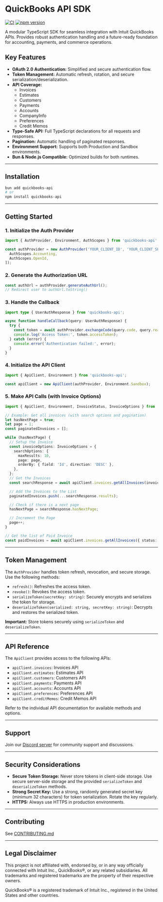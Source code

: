 # QuickBooks API SDK

[![CI](https://github.com/Nytely-Official/quickbooks-api/actions/workflows/ci.yml/badge.svg)](https://github.com/Nytely-Official/quickbooks-api/actions/workflows/ci.yml)
[![npm version](https://badge.fury.io/js/quickbooks-api.svg)](https://www.npmjs.com/package/quickbooks-api)

A modular TypeScript SDK for seamless integration with Intuit QuickBooks APIs. Provides robust authentication handling and a future-ready
foundation for accounting, payments, and commerce operations.

## Key Features

- **OAuth 2.0 Authentication:** Simplified and secure authentication flow.
- **Token Management:** Automatic refresh, rotation, and secure serialization/deserialization.
- **API Coverage:**
  - Invoices
  - Estimates
  - Customers
  - Payments
  - Accounts
  - CompanyInfo
  - Preferences
  - Credit Memos
- **Type-Safe API:** Full TypeScript declarations for all requests and responses.
- **Pagination:** Automatic handling of paginated responses.
- **Environment Support:** Supports both Production and Sandbox environments.
- **Bun & Node.js Compatible:** Optimized builds for both runtimes.

---

## Installation

```bash
bun add quickbooks-api
# or
npm install quickbooks-api
```

---

## Getting Started

### 1. Initialize the Auth Provider

```typescript
import { AuthProvider, Environment, AuthScopes } from 'quickbooks-api';

const authProvider = new AuthProvider('YOUR_CLIENT_ID', 'YOUR_CLIENT_SECRET', 'YOUR_REDIRECT_URI', [
  AuthScopes.Accounting,
  AuthScopes.OpenId,
]);
```

### 2. Generate the Authorization URL

```typescript
const authUrl = authProvider.generateAuthUrl();
// Redirect user to authUrl.toString()
```

### 3. Handle the Callback

```typescript
import type { UserAuthResponse } from 'quickbooks-api';

async function handleCallback(query: UserAuthResponse) {
  try {
    const token = await authProvider.exchangeCode(query.code, query.realmId);
    console.log('Access Token:', token.accessToken);
  } catch (error) {
    console.error('Authentication failed:', error);
  }
}
```

### 4. Initialize the API Client

```typescript
import { ApiClient, Environment } from 'quickbooks-api';

const apiClient = new ApiClient(authProvider, Environment.Sandbox);
```

### 5. Make API Calls (with Invoice Options)

```typescript
import { ApiClient, Environment, InvoiceStatus, InvoiceOptions } from 'quickbooks-api';

// Example: Get all invoices (with search options and pagination)
let hasNextPage = true;
let page = 1;
const paginatedInvoices = [];

while (hasNextPage) {
  // Setup the Invoice
  const invoiceOptions: InvoiceOptions = {
    searchOptions: {
      maxResults: 10,
      page: page,
      orderBy: { field: 'Id', direction: 'DESC' },
    },
  };
  // Get the Invoices
  const searchResponse = await apiClient.invoices.getAllInvoices(invoiceOptions);

  // Add the Invoices to the List
  paginatedInvoices.push(...searchResponse.results);

  // Check if there is a next page
  hasNextPage = searchResponse.hasNextPage;

  // Increment the Page
  page++;
}

// Get the list of Paid Invoice
const paidInvoices = await apiClient.invoices.getAllInvoices({ status: InvoiceStatus.Paid });
```

---

## Token Management

The `AuthProvider` handles token refresh, revocation, and secure storage. Use the following methods:

- `refresh()`: Refreshes the access token.
- `revoke()`: Revokes the access token.
- `serializeToken(secretKey: string)`: Securely encrypts and serializes the token for storage.
- `deserializeToken(serialized: string, secretKey: string)`: Decrypts and restores the serialized token.

**Important:** Store tokens securely using `serializeToken` and `deserializeToken`.

---

## API Reference

The `ApiClient` provides access to the following APIs:

- `apiClient.invoices`: Invoices API
- `apiClient.estimates`: Estimates API
- `apiClient.customers`: Customers API
- `apiClient.payments`: Payments API
- `apiClient.accounts`: Accounts API
- `apiClient.preferences`: Preferences API
- `apiClient.creditMemos`: Credit Memos API

Refer to the individual API documentation for available methods and options.

---

## Support

Join our [Discord server](https://discord.gg/zcdUNMRcQR) for community support and discussions.

---

## Security Considerations

- **Secure Token Storage:** Never store tokens in client-side storage. Use secure server-side storage and the provided `serializeToken` and
  `deserializeToken` methods.
- **Strong Secret Key:** Use a strong, randomly generated secret key (minimum 32 characters) for token serialization. Rotate the key
  regularly.
- **HTTPS:** Always use HTTPS in production environments.

---

## Contributing

See [CONTRIBUTING.md](./CONTRIBUTING.md)

---

## Legal Disclaimer

This project is not affiliated with, endorsed by, or in any way officially connected with Intuit Inc., QuickBooks®, or any related
subsidiaries. All trademarks and registered trademarks are the property of their respective owners.

QuickBooks® is a registered trademark of Intuit Inc., registered in the United States and other countries.

